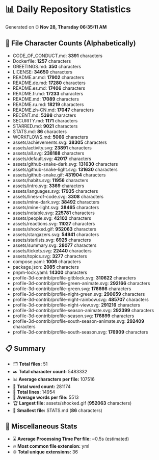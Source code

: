 # 📊 Daily Repository Statistics
Generated on ⏰ **Nov 28, Thursday 06:35:11 AM**

## 📂 File Character Counts (Alphabetically)
- CODE_OF_CONDUCT.md: **3391** characters
- Dockerfile: **1257** characters
- GREETINGS.md: **350** characters
- LICENSE: **34650** characters
- README.ar.md: **17902** characters
- README.de.md: **17280** characters
- README.es.md: **17406** characters
- README.fr.md: **17233** characters
- README.md: **17089** characters
- README.ru.md: **18219** characters
- README.zh-CN.md: **17047** characters
- RECENT.md: **5398** characters
- SECURITY.md: **1171** characters
- STARRED.md: **9021** characters
- STATS.md: **86** characters
- WORKFLOWS.md: **5066** characters
- assets/achievements.svg: **38305** characters
- assets/activity.svg: **23891** characters
- assets/all.svg: **238188** characters
- assets/default.svg: **42017** characters
- assets/github-snake-dark.svg: **131630** characters
- assets/github-snake-light.svg: **131630** characters
- assets/github-snake.gif: **431904** characters
- assets/habits.svg: **11956** characters
- assets/intro.svg: **3369** characters
- assets/languages.svg: **17935** characters
- assets/lines-of-code.svg: **3308** characters
- assets/mine-dark.svg: **38492** characters
- assets/mine-light.svg: **38465** characters
- assets/notable.svg: **225781** characters
- assets/people.svg: **42102** characters
- assets/reactions.svg: **11027** characters
- assets/shocked.gif: **952063** characters
- assets/stargazers.svg: **54941** characters
- assets/starlists.svg: **6925** characters
- assets/summary.svg: **28077** characters
- assets/tickets.svg: **22440** characters
- assets/topics.svg: **3277** characters
- compose.yaml: **1006** characters
- package.json: **2085** characters
- pnpm-lock.yaml: **14300** characters
- profile-3d-contrib/profile-gitblock.svg: **310622** characters
- profile-3d-contrib/profile-green-animate.svg: **292166** characters
- profile-3d-contrib/profile-green.svg: **176666** characters
- profile-3d-contrib/profile-night-green.svg: **290659** characters
- profile-3d-contrib/profile-night-rainbow.svg: **485707** characters
- profile-3d-contrib/profile-night-view.svg: **291216** characters
- profile-3d-contrib/profile-season-animate.svg: **292399** characters
- profile-3d-contrib/profile-season.svg: **176899** characters
- profile-3d-contrib/profile-south-season-animate.svg: **292409** characters
- profile-3d-contrib/profile-south-season.svg: **176909** characters

## 📋 Summary
- 🗂️ **Total files:** 51
- ✒️ **Total character count:** 5483332
- 📊 **Average characters per file:** 107516
- 📝 **Total word count:** 281174
- 🧾 **Total lines:** 14954
- 📐 **Average words per file:** 5513
- 🏆 **Largest file:** assets/shocked.gif (**952063** characters)
- 🥉 **Smallest file:** STATS.md (**86** characters)

## 🌟 Miscellaneous Stats
- ⌛ **Average Processing Time Per file:** ~0.5s (estimated)
- 🔥 **Most common file extension:** yml
- 🌐 **Total unique extensions:** 36
